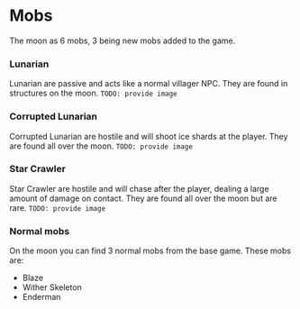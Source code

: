 # Mobs

The moon as 6 mobs, 3 being new mobs added to the game.

### Lunarian

Lunarian are passive and acts like a normal villager NPC. They are found in
structures on the moon. `TODO: provide image`

### Corrupted Lunarian

Corrupted Lunarian are hostile and will shoot ice shards at the player. They are
found all over the moon. `TODO: provide image`

### Star Crawler

Star Crawler are hostile and will chase after the player, dealing a large amount
of damage on contact. They are found all over the moon but are rare.
`TODO: provide image`

### Normal mobs

On the moon you can find 3 normal mobs from the base game. These mobs are:

-   Blaze
-   Wither Skeleton
-   Enderman
